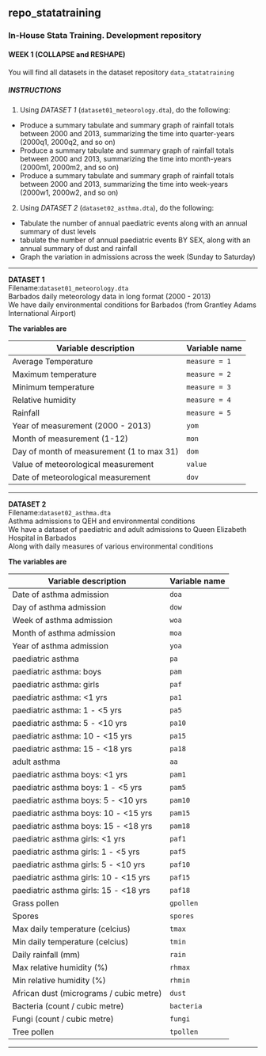 ## repo_statatraining
### In-House Stata Training. Development repository

#### WEEK 1 (COLLAPSE and RESHAPE)
You will find all datasets in the dataset repository `data_statatraining`  

##### INSTRUCTIONS

1. Using *DATASET 1* (`dataset01_meteorology.dta`), do the following:<br/>
  - Produce a summary tabulate and summary graph of rainfall totals between 2000 and 2013,
      summarizing the time into quarter-years (2000q1, 2000q2, and so on)
  - Produce a summary tabulate and summary graph of rainfall totals between 2000 and 2013,
      summarizing the time into month-years (2000m1, 2000m2, and so on)
  - Produce a summary tabulate and summary graph of rainfall totals between 2000 and 2013,
      summarizing the time into week-years (2000w1, 2000w2, and so on)

2. Using *DATASET 2* (`dataset02_asthma.dta`), do the following:<br/>
  - Tabulate the number of annual paediatric events along with an annual summary of dust levels
  - tabulate the number of annual paediatric events BY SEX, along with an annual summary of
      dust and rainfall
  - Graph the variation in admissions across the week (Sunday to Saturday)

___  
**DATASET 1**  
Filename:`dataset01_meteorology.dta`  
Barbados daily meteorology data in long format (2000 - 2013)  
We have daily environmental conditions for Barbados (from Grantley Adams International Airport)  
  
**The variables are**  

|Variable description|Variable name|
|---|---|
|Average Temperature |`measure = 1`|
|Maximum temperature |`measure = 2`|
|Minimum temperature |`measure = 3`|
|Relative humidity   |`measure = 4`|
|Rainfall            |`measure = 5`|
|Year of measurement (2000 - 2013)|`yom`|
|Month of measurement (1-12)|`mon`|
|Day of month of measurement (1 to max 31)|`dom`|
|Value of meteorological measurement|`value`|
|Date of meteorological measurement|`dov`|  
___

**DATASET 2**  
Filename:`dataset02_asthma.dta`  
Asthma admissions to QEH and environmental conditions  
We have a dataset of paediatric and adult admissions to Queen Elizabeth Hospital in Barbados  
Along with daily measures of various environmental conditions  
  
**The variables are**

|Variable description|Variable name|
|---|---|
|Date of asthma admission|`doa`|
|Day of asthma admission|`dow`|
|Week of asthma admission|`woa`|
|Month of asthma admission|`moa`|
|Year of asthma admission|`yoa`|
|paediatric asthma|`pa`|
|paediatric asthma: boys|`pam`|
|paediatric asthma: girls|`paf`|
|paediatric asthma: <1 yrs|`pa1`|
|paediatric asthma: 1 - <5 yrs|`pa5`|
|paediatric asthma: 5 - <10 yrs|`pa10`|
|paediatric asthma: 10 - <15 yrs|`pa15`|
|paediatric asthma: 15 - <18 yrs|`pa18`|
|adult asthma|`aa`|
|paediatric asthma boys: <1 yrs|`pam1`|
|paediatric asthma boys: 1 - <5 yrs|`pam5`|
|paediatric asthma boys: 5 - <10 yrs|`pam10`|
|paediatric asthma boys: 10 - <15 yrs|`pam15`|
|paediatric asthma boys: 15 - <18 yrs|`pam18`|
|paediatric asthma girls: <1 yrs|`paf1`|
|paediatric asthma girls: 1 - <5 yrs|`paf5`|
|paediatric asthma girls: 5 - <10 yrs|`paf10`|
|paediatric asthma girls: 10 - <15 yrs|`paf15`|
|paediatric asthma girls: 15 - <18 yrs|`paf18`|
|Grass pollen|`gpollen`|
|Spores|`spores`|
|Max daily temperature (celcius)|`tmax`|
|Min daily temperature (celcius)|`tmin`|
|Daily rainfall (mm)|`rain`|
|Max relative humidity (%)|`rhmax`|
|Min relative humidity (%)|`rhmin`|
|African dust (micrograms / cubic metre)|`dust`|
|Bacteria (count / cubic metre)|`bacteria`|
|Fungi (count / cubic metre)|`fungi`|
|Tree pollen|`tpollen`|
___
